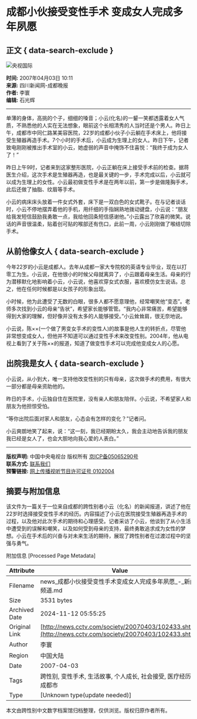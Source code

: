 # 成都小伙接受变性手术 变成女人完成多年夙愿

## 正文 { data-search-exclude }


![央视国际](http://www.cctv.com/channel/content/images/logo_small.jpg)

**时间:** 2007年04月03日 10:11  
**来源:** 四川新闻网-成都晚报  
**作者:** 李寰  
**编辑:** 石光辉

---

单薄的身体，高挑的个子，细细的嗓音；小云(化名)的一颦一笑都透露着女人气质，不熟悉他的人实在无法想象，眼前这个长相清秀的人当时还是个男人。昨日上午，成都市中同仁路某美容医院，22岁的成都小伙子小云躺在手术床上，他将接受生殖器再造手术。7个小时的手术后，小云成为生理上的女人。昨日下午，记者致电刚刚被推出手术室的小云，她虚弱的声音中掩饰不住喜悦：“我终于成为女人了！”

昨日上午9时，记者来到这家整形医院，小云正躺在床上接受手术前的检查。据蒋医生介绍，这次手术是生殖器再造，也是最关键的一步，手术完成以后，小云就可以成为生理上的女性。小云最初做变性手术是在两年以前，第一步是做隆胸手术，此后还做了抽脂、纹眉等手术。

小云的病床床头放着一件女式外套，床下是一双白色的女式靴子。在与记者谈话时，小云不停地摆弄着他的手机，用纤细的手指娴熟地拨动键盘，小云说：“朋友给我发短信鼓励我勇敢一点，我给他回条短信感谢他。”小云露出了欣喜的微笑。说话的声音很温柔，贴着创可贴的喉部还有伤口，此前一周，小云刚刚做了喉结切除手术。

## 从前他像女人 { data-search-exclude }

今年22岁的小云是成都人。去年从成都一家大专院校的英语专业毕业，现在以打零工为生。小云说，在他很小的时候父母就离异了，小云跟着母亲生活。母亲的行为潜移默化地影响着小云，小云说，他喜欢穿女式衣服，喜欢模仿女生说话。总之，他在任何时候都是以女孩子的形象出现。

小时候，他为此遭受了无数的白眼，很多人都不愿意理他，经常嘲笑他“变态”。老师多次找到小云的母亲“告状”，希望家长能够管管。“我内心非常痛苦，希望能够得到大家的理解，但好像并没有太多的人能够接受。”小云耸耸肩，很无奈地说。

小云说，陈××(一个做了男变女手术的变性人)的故事是他人生的转折点，尽管他非常想变成女人，但他并不知道可以通过变性手术来改变性别。2004年，他从电视上看到了关于陈××的报道，知道了做变性手术可以完成他变成女人的心愿。

## 出院我是女人 { data-search-exclude }

小云说，从小到大，唯一支持他改变性别的只有母亲，这次做手术的费用，有很大一部分都是母亲资助他的。

昨日的手术，小云独自住在医院里，没有亲人和朋友陪伴。小云说，不希望家人和朋友为他担惊受怕。

“等你出院后面对家人和朋友，心态会有怎样的变化？”记者问。

小云爽朗地笑了起来，说：“这一刻，我已经期盼太久，我会主动地告诉我的朋友我已经是女人了，也会大胆地向我心爱的人表白。”

---

**版权声明:** 中国中央电视台 版权所有 [京ICP备05065290号](http://www.miibeian.gov.cn/)  
**联系方式:** [联系我们](http://www.cctv.com/service/contact/index.shtml)  
**预警链接:** [网上传播视听节目许可证号 0102004](http://www.miibeian.gov.cn/)

## 摘要与附加信息

<!-- tcd_abstract -->
该文件为一篇关于一位来自成都的跨性别者小云（化名）的新闻报道，讲述了他在22岁时选择接受变性手术的经历。内容描述了小云在医院接受生殖器再造手术的过程，以及他对此次手术的期待和心理感受。记者采访了小云，他谈到了从小生活中遭受到的误解和嘲笑，以及如何受到母亲的支持，最终勇敢追求成为女性的梦想。小云在手术后的兴奋与对未来生活的期待，展现了跨性别者在过渡过程中的坚强与勇气。
<!-- tcd_abstract_end -->

附加信息 [Processed Page Metadata]

| Attribute       | Value                                  |
|-----------------|----------------------------------------|
| Filename        | news_成都小伙接受变性手术变成女人完成多年夙愿_-_新闻频道.md                             |
| Size            | 3531 bytes                           |
| Archived Date   | 2024-11-12 05:55:25                             |
| Original Link   | [http://news.cctv.com/society/20070403/102433.shtml](http://news.cctv.com/society/20070403/102433.shtml)                       |
| Author          | 李寰                               |
| Region          | 中国大陆                               |
| Date            | 2007-04-03                                 |
| Tags            | 跨性别, 变性手术, 生活故事, 个人成长, 社会接受, 医疗经历, 成都市                                 |
| Type            | [Unknown type(update needed)]                                 |
<!-- tcd_table_end -->

本文由跨性别中文数字档案馆归档整理，仅供浏览。版权归原作者所有。
